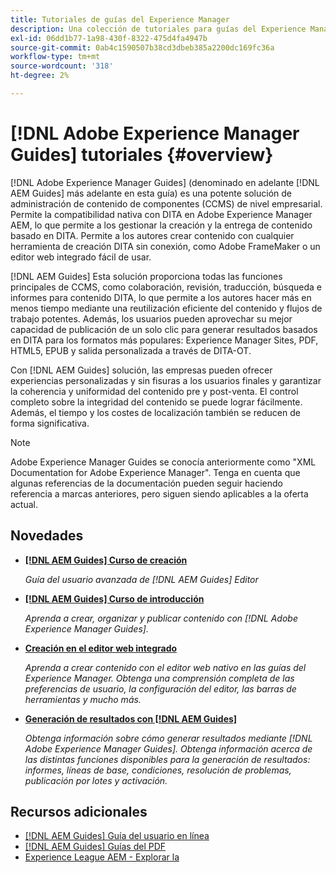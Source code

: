```yaml
---
title: Tutoriales de guías del Experience Manager
description: Una colección de tutoriales para guías del Experience Manager (anteriormente XML Documentation para Adobe Experience Manager).
exl-id: 06dd1b77-1a98-430f-8322-475d4fa4947b
source-git-commit: 0ab4c1590507b38cd3dbeb385a2200dc169fc36a
workflow-type: tm+mt
source-wordcount: '318'
ht-degree: 2%

---
```


# [!DNL Adobe Experience Manager Guides] tutoriales {#overview}

[!DNL Adobe Experience Manager Guides] (denominado en adelante [!DNL AEM Guides] más adelante en esta guía) es una potente solución de administración de contenido de componentes (CCMS) de nivel empresarial. Permite la compatibilidad nativa con DITA en Adobe Experience Manager AEM, lo que permite a los gestionar la creación y la entrega de contenido basado en DITA. Permite a los autores crear contenido con cualquier herramienta de creación DITA sin conexión, como Adobe FrameMaker o un editor web integrado fácil de usar.

[!DNL AEM Guides] Esta solución proporciona todas las funciones principales de CCMS, como colaboración, revisión, traducción, búsqueda e informes para contenido DITA, lo que permite a los autores hacer más en menos tiempo mediante una reutilización eficiente del contenido y flujos de trabajo potentes. Además, los usuarios pueden aprovechar su mejor capacidad de publicación de un solo clic para generar resultados basados en DITA para los formatos más populares: Experience Manager Sites, PDF, HTML5, EPUB y salida personalizada a través de DITA-OT.

Con [!DNL AEM Guides] solución, las empresas pueden ofrecer experiencias personalizadas y sin fisuras a los usuarios finales y garantizar la coherencia y uniformidad del contenido pre y post-venta. El control completo sobre la integridad del contenido se puede lograr fácilmente. Además, el tiempo y los costes de localización también se reducen de forma significativa.

>[!NOTE]
> 
> Adobe Experience Manager Guides se conocía anteriormente como &quot;XML Documentation for Adobe Experience Manager&quot;. Tenga en cuenta que algunas referencias de la documentación pueden seguir haciendo referencia a marcas anteriores, pero siguen siendo aplicables a la oferta actual.

## Novedades

* **[[!DNL AEM Guides] Curso de creación](course-3/overview.md)**

   *Guía del usuario avanzada de [!DNL AEM Guides] Editor*

* **[[!DNL AEM Guides] Curso de introducción](course-1/overview.md)**

   *Aprenda a crear, organizar y publicar contenido con [!DNL Adobe Experience Manager Guides].*

* **[Creación en el editor web integrado](course-3/overview.md)**

   *Aprenda a crear contenido con el editor web nativo en las guías del Experience Manager. Obtenga una comprensión completa de las preferencias de usuario, la configuración del editor, las barras de herramientas y mucho más.*

* **[Generación de resultados con [!DNL AEM Guides]](course-2/overview.md)**

   *Obtenga información sobre cómo generar resultados mediante [!DNL Adobe Experience Manager Guides]. Obtenga información acerca de las distintas funciones disponibles para la generación de resultados: informes, líneas de base, condiciones, resolución de problemas, publicación por lotes y activación.*


## Recursos adicionales

* [[!DNL AEM Guides] Guía del usuario en línea](https://help.adobe.com/en_US/xml-documentation-for-adobe-experience-manager/index.html)
* [[!DNL AEM Guides] Guías del PDF](https://helpx.adobe.com/support/xml-documentation-for-experience-manager.html)
* [Experience League AEM - Explorar la](https://experienceleague.adobe.com/?lang=es#recommended/solutions/experience-manager)
